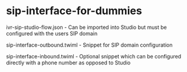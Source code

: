 # sip-interface-for-dummies

ivr-sip-studio-flow.json - Can be imported into Studio but must be configured with the users SIP domain

sip-interface-outbound.twiml - Snippet for SIP domain configuration

sip-interface-inbound.twiml - Optional snippet which can be configured directly with a phone number as opposed to Studio
